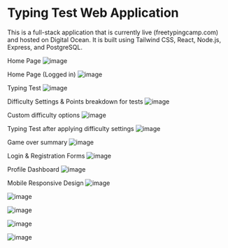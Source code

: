 # Typing Test Web Application

This is a full-stack application that is currently live (freetypingcamp.com) and hosted on Digital Ocean. It is built using Tailwind CSS, React, Node.js, Express, and PostgreSQL.

Home Page
![image](https://github.com/suhas-sunder/typing-test-app/assets/77464593/6bf27b86-4bf5-4f4a-a3e5-b4afd396c5d0)

Home Page (Logged in)
![image](https://github.com/suhas-sunder/typing-test-app/assets/77464593/a6d1a5e4-e824-4b37-aa25-ca705d7df098)

Typing Test
![image](https://github.com/suhas-sunder/typing-test-app/assets/77464593/19030e73-16c9-4e98-9a61-f3af1caf94b6)

Difficulty Settings & Points breakdown for tests
![image](https://github.com/suhas-sunder/typing-test-app/assets/77464593/2b7f47b5-0cb1-4ecb-a225-1782caa51e8a)

Custom difficulty options
![image](https://github.com/suhas-sunder/typing-test-app/assets/77464593/06b24392-7815-4d09-aad8-ce2dd5dba99b)

Typing Test after applying difficulty settings
![image](https://github.com/suhas-sunder/typing-test-app/assets/77464593/7b80fadc-40c3-4e30-85cd-f0ffcc01b596)

Game over summary
![image](https://github.com/suhas-sunder/typing-test-app/assets/77464593/4228c092-2f60-490c-b6bd-2858dbc71371)


Login & Registration Forms
![image](https://github.com/suhas-sunder/typing-test-app/assets/77464593/7858d82d-d5a1-4bb7-8fba-62b931e0f26d)

Profile Dashboard 
![image](https://github.com/suhas-sunder/typing-test-app/assets/77464593/fe25a7e0-3010-4967-adf1-6e51a9edc73e)

Mobile Responsive Design
![image](https://github.com/suhas-sunder/typing-test-app/assets/77464593/7ad63b21-ec14-45a4-92df-f254184aca45)

![image](https://github.com/suhas-sunder/typing-test-app/assets/77464593/f8125b7e-f4d4-4e36-8019-6c3fd76c82a5)

![image](https://github.com/suhas-sunder/typing-test-app/assets/77464593/68827691-b988-4df5-9d64-ee2a2113bba6)

![image](https://github.com/suhas-sunder/typing-test-app/assets/77464593/5a0c05be-0bee-4a5a-bd7b-686ca6b376ff)

![image](https://github.com/suhas-sunder/typing-test-app/assets/77464593/6c4c79b1-aa70-4985-beb9-660c855d033d)

